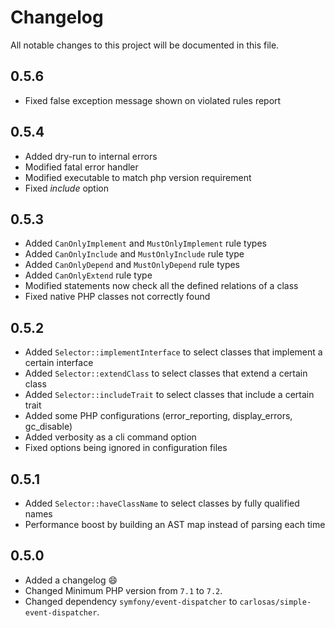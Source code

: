 # Changelog
All notable changes to this project will be documented in this file.

## 0.5.6
- Fixed false exception message shown on violated rules report

## 0.5.4
- Added dry-run to internal errors
- Modified fatal error handler
- Modified executable to match php version requirement
- Fixed _include_ option

## 0.5.3
- Added `CanOnlyImplement` and `MustOnlyImplement` rule types
- Added `CanOnlyInclude` and `MustOnlyInclude` rule type
- Added `CanOnlyDepend` and `MustOnlyDepend` rule types
- Added `CanOnlyExtend` rule type
- Modified statements now check all the defined relations of a class
- Fixed native PHP classes not correctly found

## 0.5.2
- Added `Selector::implementInterface` to select classes that implement a certain interface
- Added `Selector::extendClass` to select classes that extend a certain class
- Added `Selector::includeTrait` to select classes that include a certain trait
- Added some PHP configurations (error_reporting, display_errors, gc_disable)
- Added verbosity as a cli command option
- Fixed options being ignored in configuration files

## 0.5.1
- Added `Selector::haveClassName` to select classes by fully qualified names
- Performance boost by building an AST map instead of parsing each time

## 0.5.0
- Added a changelog :smile:
- Changed Minimum PHP version from `7.1` to `7.2`.
- Changed dependency `symfony/event-dispatcher` to `carlosas/simple-event-dispatcher`.
